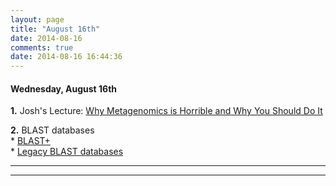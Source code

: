 ```yaml
---
layout: page
title: "August 16th"
date: 2014-08-16
comments: true
date: 2014-08-16 16:44:36
---
```


#### Wednesday, August 16th

**1.**  Josh's Lecture: [Why Metagenomics is Horrible and Why You Should Do It]()

**2.**  BLAST databases  
	* [BLAST+](https://edamame-course.github.io/docs/2014-08-16-running_blast_from_command_line.html)  
	* [Legacy BLAST databases](https://edamame-course.github.io/docs/2014-08-16-legacy_blast_db.html)  

-----------------------------------------------
-----------------------------------------------
